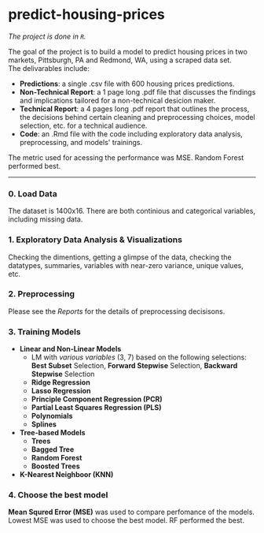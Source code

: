 # predict-housing-prices

*The project is done in `R`.*

The goal of the project is to build a model to predict housing prices in two markets, Pittsburgh, PA and Redmond, WA, using a scraped data set.  
The delivarables include:

* **Predictions**: a single .csv file with 600 housing prices predictions.
* **Non-Technical Report**: a 1 page long .pdf file that discusses the findings and implications tailored for a non-technical desicion maker.
* **Technical Report**: a 4 pages long .pdf report that outlines the process, the decisions behind certain cleaning and preprocessing choices, model selection, etc. for a technical audience.
* **Code**: an .Rmd file with the code including exploratory data analysis, preprocessing, and models' trainings. 

The metric used for acessing the performance was MSE. Random Forest performed best. 

---

### 0. Load Data
The dataset is 1400x16. There are both continious and categorical variables, including missing data.
### 1. Exploratory Data Analysis & Visualizations
Checking the dimentions, getting a glimpse of the data, checking the datatypes, summaries, variables with near-zero variance, unique values, etc.
### 2. Preprocessing
Please see the *Reports* for the details of preprocessing decisisons.
### 3. Training Models 
* **Linear and Non-Linear Models** 
  * LM with *various variables* (3, 7) based on the following selections:   
    **Best Subset** Selection, **Forward Stepwise** Selection, **Backward Stepwise** Selection
  * **Ridge Regression**
  * **Lasso Regression**
  * **Principle Component Regression (PCR)**
  * **Partial Least Squares Regression (PLS)**
  * **Polynomials**
  * **Splines**
* **Tree-based Models**
  * **Trees**
  * **Bagged Tree**
  * **Random Forest**
  * **Boosted Trees**
* **K-Nearest Neighboor (KNN)**

### 4. Choose the best model

**Mean Squred Error (MSE)** was used to compare perfomance of the models.   
Lowest MSE was used to choose the best model. RF performed the best.
